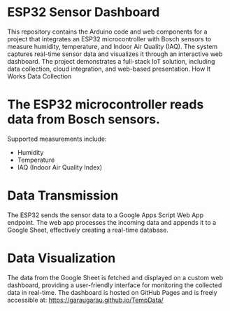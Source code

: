 # ESP32 Sensor Dashboard

This repository contains the Arduino code and web components for a project that integrates an ESP32 microcontroller with Bosch sensors to measure humidity, temperature, and Indoor Air Quality (IAQ). The system captures real-time sensor data and visualizes it through an interactive web dashboard. The project demonstrates a full-stack IoT solution, including data collection, cloud integration, and web-based presentation.
How It Works
Data Collection

# The ESP32 microcontroller reads data from Bosch sensors.
Supported measurements include:
   - Humidity
   - Temperature
   - IAQ (Indoor Air Quality Index)

# Data Transmission

The ESP32 sends the sensor data to a Google Apps Script Web App endpoint.
The web app processes the incoming data and appends it to a Google Sheet, effectively creating a real-time database.

# Data Visualization

The data from the Google Sheet is fetched and displayed on a custom web dashboard, providing a user-friendly interface for monitoring the collected data in real-time. The dashboard is hosted on GitHub Pages and is freely accessible at: https://garaugarau.github.io/TempData/
